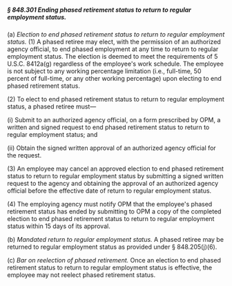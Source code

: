 ##### § 848.301 Ending phased retirement status to return to regular employment status. #####

(a) *Election to end phased retirement status to return to regular employment status.* (1) A phased retiree may elect, with the permission of an authorized agency official, to end phased employment at any time to return to regular employment status. The election is deemed to meet the requirements of 5 U.S.C. 8412a(g) regardless of the employee's work schedule. The employee is not subject to any working percentage limitation (i.e., full-time, 50 percent of full-time, or any other working percentage) upon electing to end phased retirement status.

(2) To elect to end phased retirement status to return to regular employment status, a phased retiree must—

(i) Submit to an authorized agency official, on a form prescribed by OPM, a written and signed request to end phased retirement status to return to regular employment status; and

(ii) Obtain the signed written approval of an authorized agency official for the request.

(3) An employee may cancel an approved election to end phased retirement status to return to regular employment status by submitting a signed written request to the agency and obtaining the approval of an authorized agency official before the effective date of return to regular employment status.

(4) The employing agency must notify OPM that the employee's phased retirement status has ended by submitting to OPM a copy of the completed election to end phased retirement status to return to regular employment status within 15 days of its approval.

(b) *Mandated return to regular employment status.* A phased retiree may be returned to regular employment status as provided under § 848.205(j)(6).

(c) *Bar on reelection of phased retirement.* Once an election to end phased retirement status to return to regular employment status is effective, the employee may not reelect phased retirement status.